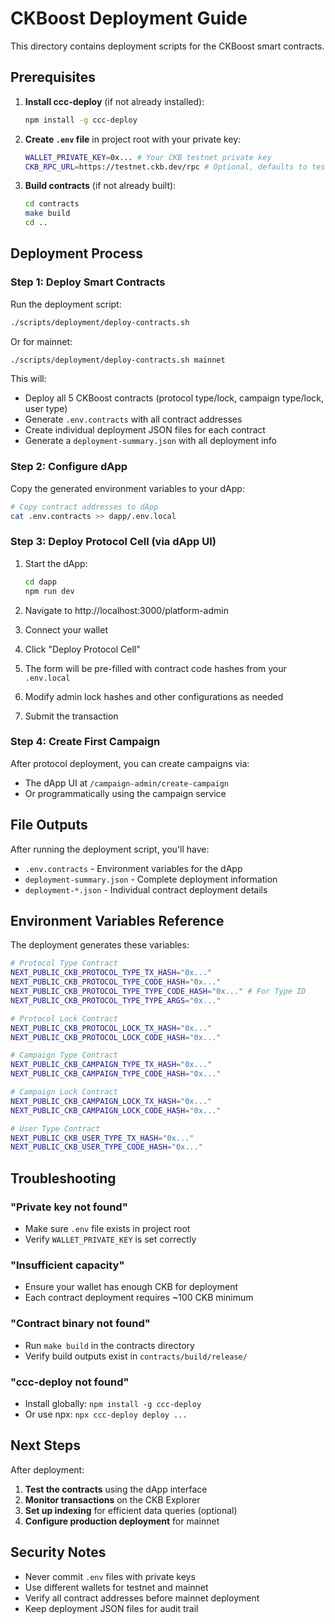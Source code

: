 # CKBoost Deployment Guide

This directory contains deployment scripts for the CKBoost smart contracts.

## Prerequisites

1. **Install ccc-deploy** (if not already installed):
   ```bash
   npm install -g ccc-deploy
   ```

2. **Create `.env` file** in project root with your private key:
   ```bash
   WALLET_PRIVATE_KEY=0x... # Your CKB testnet private key
   CKB_RPC_URL=https://testnet.ckb.dev/rpc # Optional, defaults to testnet
   ```

3. **Build contracts** (if not already built):
   ```bash
   cd contracts
   make build
   cd ..
   ```

## Deployment Process

### Step 1: Deploy Smart Contracts

Run the deployment script:

```bash
./scripts/deployment/deploy-contracts.sh
```

Or for mainnet:

```bash
./scripts/deployment/deploy-contracts.sh mainnet
```

This will:
- Deploy all 5 CKBoost contracts (protocol type/lock, campaign type/lock, user type)
- Generate `.env.contracts` with all contract addresses
- Create individual deployment JSON files for each contract
- Generate a `deployment-summary.json` with all deployment info

### Step 2: Configure dApp

Copy the generated environment variables to your dApp:

```bash
# Copy contract addresses to dApp
cat .env.contracts >> dapp/.env.local
```

### Step 3: Deploy Protocol Cell (via dApp UI)

1. Start the dApp:
   ```bash
   cd dapp
   npm run dev
   ```

2. Navigate to http://localhost:3000/platform-admin

3. Connect your wallet

4. Click "Deploy Protocol Cell"

5. The form will be pre-filled with contract code hashes from your `.env.local`

6. Modify admin lock hashes and other configurations as needed

7. Submit the transaction

### Step 4: Create First Campaign

After protocol deployment, you can create campaigns via:
- The dApp UI at `/campaign-admin/create-campaign`
- Or programmatically using the campaign service

## File Outputs

After running the deployment script, you'll have:

- `.env.contracts` - Environment variables for the dApp
- `deployment-summary.json` - Complete deployment information
- `deployment-*.json` - Individual contract deployment details

## Environment Variables Reference

The deployment generates these variables:

```bash
# Protocol Type Contract
NEXT_PUBLIC_CKB_PROTOCOL_TYPE_TX_HASH="0x..."
NEXT_PUBLIC_CKB_PROTOCOL_TYPE_CODE_HASH="0x..."
NEXT_PUBLIC_CKB_PROTOCOL_TYPE_TYPE_CODE_HASH="0x..." # For Type ID
NEXT_PUBLIC_CKB_PROTOCOL_TYPE_TYPE_ARGS="0x..."

# Protocol Lock Contract
NEXT_PUBLIC_CKB_PROTOCOL_LOCK_TX_HASH="0x..."
NEXT_PUBLIC_CKB_PROTOCOL_LOCK_CODE_HASH="0x..."

# Campaign Type Contract
NEXT_PUBLIC_CKB_CAMPAIGN_TYPE_TX_HASH="0x..."
NEXT_PUBLIC_CKB_CAMPAIGN_TYPE_CODE_HASH="0x..."

# Campaign Lock Contract
NEXT_PUBLIC_CKB_CAMPAIGN_LOCK_TX_HASH="0x..."
NEXT_PUBLIC_CKB_CAMPAIGN_LOCK_CODE_HASH="0x..."

# User Type Contract
NEXT_PUBLIC_CKB_USER_TYPE_TX_HASH="0x..."
NEXT_PUBLIC_CKB_USER_TYPE_CODE_HASH="0x..."
```

## Troubleshooting

### "Private key not found"
- Make sure `.env` file exists in project root
- Verify `WALLET_PRIVATE_KEY` is set correctly

### "Insufficient capacity"
- Ensure your wallet has enough CKB for deployment
- Each contract deployment requires ~100 CKB minimum

### "Contract binary not found"
- Run `make build` in the contracts directory
- Verify build outputs exist in `contracts/build/release/`

### "ccc-deploy not found"
- Install globally: `npm install -g ccc-deploy`
- Or use npx: `npx ccc-deploy deploy ...`

## Next Steps

After deployment:

1. **Test the contracts** using the dApp interface
2. **Monitor transactions** on the CKB Explorer
3. **Set up indexing** for efficient data queries (optional)
4. **Configure production deployment** for mainnet

## Security Notes

- Never commit `.env` files with private keys
- Use different wallets for testnet and mainnet
- Verify all contract addresses before mainnet deployment
- Keep deployment JSON files for audit trail